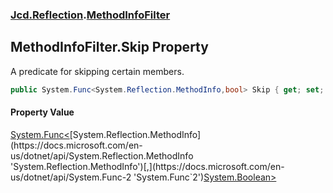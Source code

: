 ### [Jcd.Reflection](Jcd.Reflection.md 'Jcd.Reflection').[MethodInfoFilter](MethodInfoFilter.md 'Jcd.Reflection.MethodInfoFilter')

## MethodInfoFilter.Skip Property

A predicate for skipping certain members.

```csharp
public System.Func<System.Reflection.MethodInfo,bool> Skip { get; set; }
```

#### Property Value

[System.Func&lt;](https://docs.microsoft.com/en-us/dotnet/api/System.Func-2 'System.Func`2')[System.Reflection.MethodInfo](https://docs.microsoft.com/en-us/dotnet/api/System.Reflection.MethodInfo 'System.Reflection.MethodInfo')[,](https://docs.microsoft.com/en-us/dotnet/api/System.Func-2 'System.Func`2')[System.Boolean](https://docs.microsoft.com/en-us/dotnet/api/System.Boolean 'System.Boolean')[&gt;](https://docs.microsoft.com/en-us/dotnet/api/System.Func-2 'System.Func`2')
